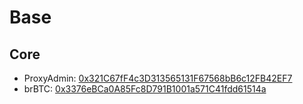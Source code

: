 # Base

## Core

- ProxyAdmin: [0x321C67fF4c3D313565131F67568bB6c12FB42EF7](https://basescan.org/address/0x321C67fF4c3D313565131F67568bB6c12FB42EF7)
- brBTC: [0x3376eBCa0A85Fc8D791B1001a571C41fdd61514a](https://basescan.org/address/0x3376eBCa0A85Fc8D791B1001a571C41fdd61514a)
